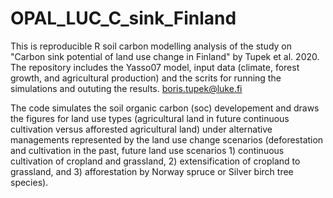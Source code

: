 # OPAL_LUC_C_sink_Finland
This is reproducible R soil carbon modelling analysis of the study on "Carbon sink potential of land use change in Finland" by Tupek et al. 2020. The repository includes the Yasso07 model, input data (climate, forest growth, and agricultural production) and the scrits for running the simulations and oututing the results. boris.tupek@luke.fi

The code simulates the soil organic carbon (soc) developement and draws the figures for land use types (agricultural land in future continuous cultivation versus afforested agricultural land) under alternative managements represented by the land use change scenarios (deforestation and cultivation in the past, future land use scenarios 1) continuous cultivation of cropland and grassland, 2) extensification of cropland to grassland, and 3) afforestation by Norway spruce or Silver birch tree species).
